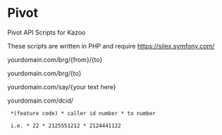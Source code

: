 # Pivot
Pivot API Scripts for Kazoo

These scripts are written in PHP and require https://silex.symfony.com/

yourdomain.com/brg/{from}/{to}

yourdomain.com/brg/{to}

yourdomain.com/say/{your text here}

yourdomain.com/dcid/

     *(feature code) * caller id number * to number

     i.e. * 22 * 2125551212 * 2124441122
